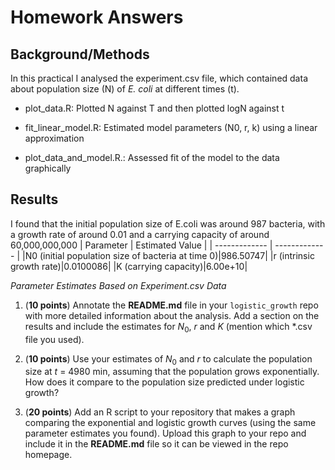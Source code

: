 # Homework Answers 

## Background/Methods
In this practical I analysed the experiment.csv file, which contained data about population size (N) of *E. coli* at different times (t). 

* plot_data.R: Plotted N against T and then plotted logN against t

* fit_linear_model.R: Estimated model parameters (N0, r, k) using a linear approximation 

* plot_data_and_model.R.: Assessed fit of the model to the data graphically 

## Results 
I found that the initial population size of E.coli was around 987 bacteria, with a growth rate of around 0.01 and a carrying capacity of around 60,000,000,000
| Parameter  | Estimated Value |
| ------------- | ------------- |
|N0 (initial population size of bacteria at time 0)|986.50747|
|r (intrinsic growth rate)|0.0100086|
|K (carrying capacity)|6.00e+10|

*Parameter Estimates Based on Experiment.csv Data*

1) (**10 points**) Annotate the **README.md** file in your `logistic_growth` repo with more detailed information about the analysis. Add a section on the results and include the estimates for $N_0$, $r$ and $K$ (mention which *.csv file you used).
   
2) (**10 points**) Use your estimates of $N_0$ and $r$ to calculate the population size at $t$ = 4980 min, assuming that the population grows exponentially. How does it compare to the population size predicted under logistic growth? 

3) (**20 points**) Add an R script to your repository that makes a graph comparing the exponential and logistic growth curves (using the same parameter estimates you found). Upload this graph to your repo and include it in the **README.md** file so it can be viewed in the repo homepage.

